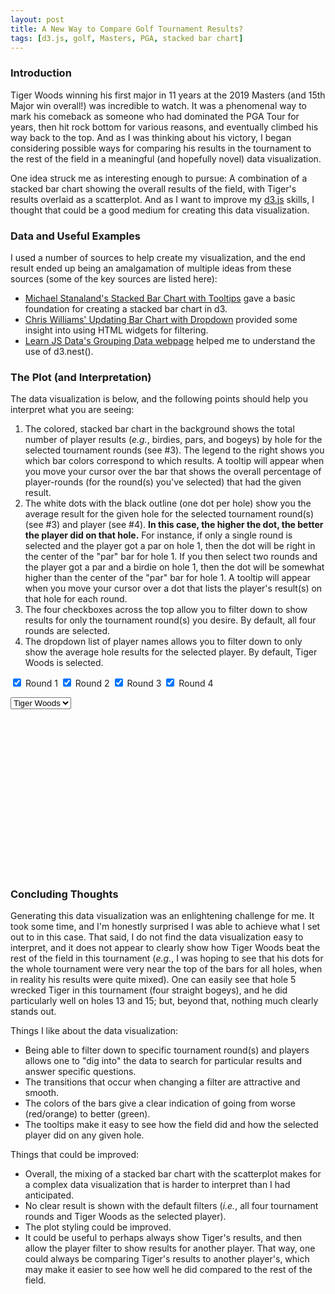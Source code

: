 ```yaml
---
layout: post
title: A New Way to Compare Golf Tournament Results?
tags: [d3.js, golf, Masters, PGA, stacked bar chart]
---
```


### Introduction
Tiger Woods winning his first major in 11 years at the 2019 Masters (and 15th Major win overall!) was incredible to watch.  It was a phenomenal way to mark his comeback as someone who had dominated the PGA Tour for years, then hit rock bottom for various reasons, and eventually climbed his way back to the top. And as I was thinking about his victory, I began considering possible ways for comparing his results in the tournament to the rest of the field in a meaningful (and hopefully novel) data visualization.  

One idea struck me as interesting enough to pursue: A combination of a stacked bar chart showing the overall results of the field, with Tiger's results overlaid as a scatterplot.  And as I want to improve my [d3.js](https://d3js.org/) skills, I thought that could be a good medium for creating this data visualization.

### Data and Useful Examples
I used a number of sources to help create my visualization, and the end result ended up being an amalgamation of multiple ideas from these sources (some of the key sources are listed here):
- [Michael Stanaland's Stacked Bar Chart with Tooltips](http://bl.ocks.org/mstanaland/6100713) gave a basic foundation for creating a stacked bar chart in d3.
- [Chris Williams' Updating Bar Chart with Dropdown](http://bl.ocks.org/williaster/10ef968ccfdc71c30ef8) provided some insight into using HTML widgets for filtering. 
- [Learn JS Data's Grouping Data webpage](http://learnjsdata.com/group_data.html) helped me to understand the use of d3.nest().

### The Plot (and Interpretation)
The data visualization is below, and the following points should help you interpret what you are seeing:
1. The colored, stacked bar chart in the background shows the total number of player results (_e.g._, birdies, pars, and bogeys) by hole for the selected tournament rounds (see #3).  The legend to the right shows you which bar colors correspond to which results.  A tooltip will appear when you move your cursor over the bar that shows the overall percentage of player-rounds (for the round(s) you've selected) that had the given result.
2. The white dots with the black outline (one dot per hole) show you the average result for the given hole for the selected tournament round(s) (see #3) and player (see #4).  **In this case, the higher the dot, the better the player did on that hole.**  For instance, if only a single round is selected and the player got a par on hole 1, then the dot will be right in the center of the "par" bar for hole 1.  If you then select two rounds and the player got a par and a birdie on hole 1, then the dot will be somewhat higher than the center of the "par" bar for hole 1.  A tooltip will appear when you move your cursor over a dot that lists the player's result(s) on that hole for each round.
3. The four checkboxes across the top allow you to filter down to show results for only the tournament round(s) you desire.  By default, all four rounds are selected.
3. The dropdown list of player names allows you to filter down to only show the average hole results for the selected player.  By default, Tiger Woods is selected.

<input type="checkbox" class="myCheckbox" value="1" checked> Round 1
<input type="checkbox" class="myCheckbox" value="2" checked> Round 2
<input type="checkbox" class="myCheckbox" value="3" checked> Round 3
<input type="checkbox" class="myCheckbox" value="4" checked> Round 4
<div></div>
<select class="playerList">
  <option value="Tiger Woods" selected="selected">Tiger Woods</option>
</select>
<div id="content"></div>
<svg width="960" height="500"></svg>
<script src="https://d3js.org/d3.v4.min.js"></script>
<script src="https://d3js.org/queue.v1.min.js"></script>
<script>
  // Setup svg using Bostock's margin convention
var margin = {top: 20, right: 160, bottom: 35, left: 30};

var width = 960 - margin.left - margin.right,
    height = 500 - margin.top - margin.bottom;

queue()
    .defer(d3.csv, "https://raw.githubusercontent.com/rahosbach/rahosbach.github.io/master/_data/masters2019_players_wide.csv")
    .await(ready);

function ready(error, masters_total_results) {
  if (error) throw error;

    var keys = ['Other', 'Double Bogey', 'Bogey', 'Par', 'Birdie', 'Eagle'];

    var svg = d3.select("svg")
        .attr("width", width + margin.left + margin.right)
        .attr("height", height + margin.top + margin.bottom);

    var g = svg.append("g").attr("transform", "translate(" + margin.left + "," + margin.top + ")");

    // set x scale
    var x = d3.scaleBand()
        .rangeRound([0, width])
        .paddingInner(0.05)
        .align(0.1);

    // set y scale
    var y = d3.scaleLinear()
        .rangeRound([height, 0]);

    // set the colors
    var z = d3.scaleOrdinal()
        .range(["#dc143c", "#f16e43", "#fcac63", "#d3d3d3", "#a4d86e", "#22964f"])
        .domain(keys);

    g.append("g")
      .attr("class", "x-axis")
      .attr("transform", "translate(0," + height + ")")
      .call(d3.axisBottom(x));

    // text label for the x axis
    g.append("text")             
        .attr("transform",
              "translate(" + (width/2) + " ," + 
                             (height + margin.top + 10) + ")")
        .style("text-anchor", "middle")
        .text("Hole");

    g.append("g")
      .attr("class", "y-axis")
      .call(d3.axisLeft(y).ticks(null, "s"))
      .append("text")
      .attr("x", 2)
      .attr("y", y(y.ticks().pop()) + 0.5)
      .attr("dy", "0.32em")
      .attr("fill", "#000")
      .attr("font-weight", "bold")
      .attr("text-anchor", "start");

    var legend = g.append("g")
      .attr("font-family", "sans-serif")
      .attr("font-size", 10)
      .attr("text-anchor", "end")
      .selectAll("g")
      .data(keys.slice().reverse())
      .enter().append("g")
      .attr("transform", function(d, i) { return "translate(80," + i * 19 + ")"; });

    legend.append("rect")
      .attr("x", width - 19)
      .attr("width", 19)
      .attr("height", 19)
      .attr("stroke", "lightgray")
      .attr("fill", z);

    legend.append("text")
      .attr("x", width - 24)
      .attr("y", 9.5)
      .attr("dy", "0.32em")
      .text(function(d) { return d; });

    update(0);

    function update(speed) {

      var choices = [];
      d3.selectAll(".myCheckbox").each(function(d){
        cb = d3.select(this);
        if(cb.property("checked")){
          choices.push(cb.property("value"));
        }
      });

      var data = masters_total_results.map(function(d) {
            return {
              Round: d.Round,
              Hole: d.Hole,
              Eagle: d.Eagle,
              Birdie: d.Birdie,
              Par: d.Par,
              Bogey: d.Bogey,
              'Double Bogey': d['Double Bogey'],
              Other: d.Other}
      });

      if(choices.length > 0){
          newdata = data.filter(function(d,i){return choices.includes(d.Round);});
        } else {
          d3.selectAll(".myCheckbox").property('checked', true);
          newdata = data; 
        }

      names = {};
      newdata.forEach(function(dataidx) {
        for (keyidx=0; keyidx < keys.length; ++keyidx){
            nameslist = dataidx[keys[keyidx]].replace(/�/g, "").trim().split(",");
            for (nameidx=0; nameidx < nameslist.length; ++nameidx) {
              if (nameslist[nameidx] != "NA") {
                if (nameslist[nameidx][0] != " ") {
                  if (nameslist[nameidx] != "Tiger Woods") {
                    names[nameslist[nameidx]] = [];
                  };
                }; 
              };
            };
        };
      });

      d3.select(".playerList").selectAll("option")
        .data(Object.keys(names).sort())
        .enter()
        .append("option")
        .text(function(d){ return d; })
        .attr("value", function(d){ return d; });

      var countfunct = function(data, name) {
        if (data[name] == "NA") {
          return 0;
        } else {
          return +((data[name].match(/,/g) || []).length + 1);
        }
      };

      var nest = d3.nest().
        key(function(d) { return d.Hole; }).
        rollup(function(d) { return {
          Eagle: d3.sum(d, function(e) { 
            return countfunct(e, "Eagle");
          }),
          Birdie: d3.sum(d, function(e) { 
            return countfunct(e, "Birdie");
          }),
          Par: d3.sum(d, function(e) { 
            return countfunct(e, "Par");
          }),
          Bogey: d3.sum(d, function(e) { 
            return countfunct(e, "Bogey");
          }),
          "Double Bogey": d3.sum(d, function(e) { 
            return countfunct(e, "Double Bogey");
          }),
          Other: d3.sum(d, function(e) { 
            return countfunct(e, "Other");
          }),
        };}).entries(newdata);

    var total = 0;
    for (dataidx=0; dataidx < nest.length; ++dataidx){
      if (+nest[dataidx].key == 1) {
        for (key=0; key < keys.length; ++key) {
        total += +nest[dataidx]["value"][keys[key]];
        }
      }
    }

    x.domain(nest.map(function(d) { return d.key; }));
    y.domain([0, total]);
    z.domain(keys);

    g.selectAll(".y-axis").transition().duration(speed)
      .call(d3.axisLeft(y).ticks(null, "s"))
    g.selectAll(".x-axis").transition().duration(speed)
      .call(d3.axisBottom(x).tickSizeOuter(0))

    var data = []
    nest.forEach(function(hole) {
      data.push({
        Hole: hole.key,
        Eagle: hole.value.Eagle,
        Birdie: hole.value.Birdie,
        Par: hole.value.Par,
        Bogey: hole.value.Bogey,
        "Double Bogey": hole.value["Double Bogey"],
        Other: hole.value.Other
      });
    });

    var group = g.selectAll("g.layer")
      .data(d3.stack().keys(keys)(data), d => d.key)
    group.exit().remove()

    group.enter().append("g")
      .classed("layer", true)
      .attr("fill", d => z(d.key));

    var bars = g.selectAll("g.layer").selectAll("rect")
      .data(d => d, e => e.data.Hole);

    bars.exit().remove()

    bars.enter().append("rect")
      .attr("width", x.bandwidth())
      .attr("stroke", "lightgray")
      .merge(bars)
      .on("mouseover", function() { tooltip.style("display", null); })
      .on("mouseout", function() { tooltip.style("display", "none"); })
      .on("mousemove", function(d) {
        //console.log(d);
        var xPosition = d3.mouse(this)[0] + 5;
        var yPosition = d3.mouse(this)[1] - 5;
        tooltip.attr("transform", "translate(" + xPosition + "," + yPosition + ")");
        tooltip.select("text").text(d3.format(".2n")((d[1]-d[0])/total*100) + "%");
      })
      .transition().duration(speed)
      .attr("x", d => x(d.data.Hole))
      .attr("y", d => y(d[1]))
      .attr("height", d => y(d[0]) - y(d[1])) 

    // Prep the tooltip bits, initial display is hidden
    var tooltip = g.append("g")
    .attr("class", "tooltip")
    .style("display", "none");
      
    tooltip.append("rect")
    .attr("width", 40)
    .attr("height", 20)
    .attr("fill", "white")
    .style("opacity", 0.5);

    tooltip.append("text")
    .attr("x", 20)
    .attr("dy", "1.2em")
    .style("text-anchor", "middle")
    .attr("font-size", "12px")
    .attr("font-weight", "bold");

    // Prep the tooltip bits, initial display is hidden
    var tooltip2 = g.append("g")
    .attr("class", "tooltip")
    .style("display", "none");
      
    tooltip2.append("rect")
    .attr("min-width", 0)
    .attr("max-width", 100)
    .attr("height", 20)
    .attr("fill", "white")
    .style("opacity", 0.5);

    tooltip2.append("text")
    .attr("x", 5)
    .attr("dy", 0)
    .style("text-anchor", "left")
    .attr("font-size", "12px")
    .attr("font-weight", "bold");

    var countTotal = function(data, result) {
      sumtotal = 0
      for (keyidx=0; keyidx < keys.length; ++keyidx) {
        if (keys[keyidx] == result) {
          sumtotal += data[keys[keyidx]] / 2;
          break;
        } else {
          sumtotal += data[keys[keyidx]];
        }
      }
      return sumtotal;
    };

    var playerresults = [];
    for (newdataidx=0; newdataidx < newdata.length; ++newdataidx) {
      for (keyidx=0; keyidx < keys.length; ++keyidx) {
        if (newdata[newdataidx][keys[keyidx]].includes(d3.select(".playerList").node().value)) {
          playerresults.push({
            round: newdata[newdataidx].Round,
            hole: newdata[newdataidx].Hole,
            result: keys[keyidx],
            numresult: countTotal(data.filter(function(d){ return d.Hole == newdata[newdataidx].Hole})[0], keys[keyidx])
          });
        }
      };
    };
    
    var averagePlayerResultByHole = d3.nest()
      .key(function(d) { return d.hole; })
      .rollup(function(v) { return d3.mean(v, function(d) { return d.numresult; }); })
      .entries(playerresults);

    var nestedPlayerResults = d3.nest()
      .key(function(d) { return d.hole; })
      .entries(playerresults);

    var playerResultsListByHole = [];
    for (idx = 0; idx < nestedPlayerResults.length; ++idx) {
      results = []
      for (valueidx = 0; valueidx < nestedPlayerResults[idx].values.length; ++valueidx) {
        results.push(nestedPlayerResults[idx].values[valueidx].result);
      };
      playerResultsListByHole.push({
          hole: nestedPlayerResults[idx].key,
          results: results
        });
    };

    var dots = g.selectAll("g.layer").selectAll(".dot")
      .data(averagePlayerResultByHole);

    dots.exit().remove()

    dots.enter().append("circle")
      .attr("class", "dot")
      .attr("r", 4.5)
      .merge(dots)
      .on("mouseover", function() { tooltip2.style("display", null); })
      .on("mouseout", function() { tooltip2.style("display", "none"); })
      .on("mousemove", function(d) {
        //console.log(d);
        var xPosition = d3.mouse(this)[0] + 5;
        var yPosition = d3.mouse(this)[1] - 5;
        tooltip2.attr("transform", "translate(" + xPosition + "," + yPosition + ")");
        tooltip2.select("text").text(playerResultsListByHole[+d.key-1]['results']);
      })
      .transition().duration(speed)
      .attr("cx", d => x(d.key) + (x.bandwidth() / 2))
      .attr("cy", d => y(d.value))
      .style("fill", "white")
      .style("stroke", "black")
      .style("stroke-width", 2)

  var checkbox = d3.selectAll(".myCheckbox")
    .on("click", function() {
      update(750)
    });
  var playerlist = d3.selectAll(".playerList")
    .on("change", function() {
      update(750)
    });
};
};
</script>

### Concluding Thoughts
Generating this data visualization was an enlightening challenge for me.  It took some time, and I'm honestly surprised I was able to achieve what I set out to in this case.  That said, I do not find the data visualization easy to interpret, and it does not appear to clearly show how Tiger Woods beat the rest of the field in this tournament (_e.g._, I was hoping to see that his dots for the whole tournament were very near the top of the bars for all holes, when in reality his results were quite mixed).  One can easily see that hole 5 wrecked Tiger in this tournament (four straight bogeys), and he did particularly well on holes 13 and 15; but, beyond that, nothing much clearly stands out.

Things I like about the data visualization:
- Being able to filter down to specific tournament round(s) and players allows one to "dig into" the data to search for particular results and answer specific questions.
- The transitions that occur when changing a filter are attractive and smooth.
- The colors of the bars give a clear indication of going from worse (red/orange) to better (green).
- The tooltips make it easy to see how the field did and how the selected player did on any given hole.

Things that could be improved:
- Overall, the mixing of a stacked bar chart with the scatterplot makes for a complex data visualization that is harder to interpret than I had anticipated.
- No clear result is shown with the default filters (_i.e._, all four tournament rounds and Tiger Woods as the selected player).
- The plot styling could be improved.
- It could be useful to perhaps always show Tiger's results, and then allow the player filter to show results for another player.  That way, one could always be comparing Tiger's results to another player's, which may make it easier to see how well he did compared to the rest of the field.

